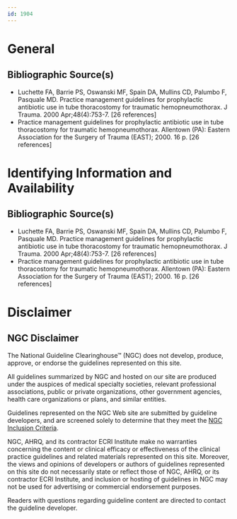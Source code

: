 ```yaml
---
id: 1904
---
```


# General

## Bibliographic Source(s)

- Luchette FA, Barrie PS, Oswanski MF, Spain DA, Mullins CD, Palumbo F, Pasquale MD. Practice management guidelines for prophylactic antibiotic use in tube thoracostomy for traumatic hemopneumothorax. J Trauma. 2000 Apr;48(4):753-7. [26 references]
- Practice management guidelines for prophylactic antibiotic use in tube thoracostomy for traumatic hemopneumothorax. Allentown (PA): Eastern Association for the Surgery of Trauma (EAST); 2000. 16 p. [26 references]

# Identifying Information and Availability

## Bibliographic Source(s)

- Luchette FA, Barrie PS, Oswanski MF, Spain DA, Mullins CD, Palumbo F, Pasquale MD. Practice management guidelines for prophylactic antibiotic use in tube thoracostomy for traumatic hemopneumothorax. J Trauma. 2000 Apr;48(4):753-7. [26 references]
- Practice management guidelines for prophylactic antibiotic use in tube thoracostomy for traumatic hemopneumothorax. Allentown (PA): Eastern Association for the Surgery of Trauma (EAST); 2000. 16 p. [26 references]

# Disclaimer

## NGC Disclaimer

The National Guideline Clearinghouse™ (NGC) does not develop, produce, approve, or endorse the guidelines represented on this site.

All guidelines summarized by NGC and hosted on our site are produced under the auspices of medical specialty societies, relevant professional associations, public or private organizations, other government agencies, health care organizations or plans, and similar entities.

Guidelines represented on the NGC Web site are submitted by guideline developers, and are screened solely to determine that they meet the [NGC Inclusion Criteria](/help-and-about/summaries/inclusion-criteria).

NGC, AHRQ, and its contractor ECRI Institute make no warranties concerning the content or clinical efficacy or effectiveness of the clinical practice guidelines and related materials represented on this site. Moreover, the views and opinions of developers or authors of guidelines represented on this site do not necessarily state or reflect those of NGC, AHRQ, or its contractor ECRI Institute, and inclusion or hosting of guidelines in NGC may not be used for advertising or commercial endorsement purposes.

Readers with questions regarding guideline content are directed to contact the guideline developer.

